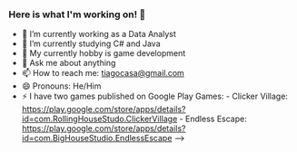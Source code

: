 ### Here is what I'm working on! 👋

- 🔭 I’m currently working as a Data Analyst
- 🌱 I’m currently studying C# and Java
- 🤔 My currently hobby is game development
- 💬 Ask me about anything
- 📫 How to reach me: tiagocasa@gmail.com
- 😄 Pronouns: He/Him
- ⚡ I have two games published on Google Play Games:
          - Clicker Village: https://play.google.com/store/apps/details?id=com.RollingHouseStudo.ClickerVillage
          - Endless Escape: https://play.google.com/store/apps/details?id=com.BigHouseStudio.EndlessEscape
-->
